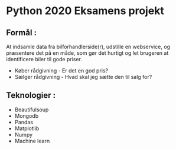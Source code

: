 # Python 2020 Eksamens projekt

## Formål :
At indsamle data fra bilforhandlerside(r), udstille en webservice, og præsentere det på en måde, som gør det hurtigt og let brugeren at identificere biler til gode priser. 
- Køber rådgivning - Er det en god pris?
- Sælger rådgivning - Hvad skal jeg sætte den til salg for?


## Teknologier :
- Beautifulsoup
- Mongodb
- Pandas
- Matplotlib
- Numpy
- Machine learn
